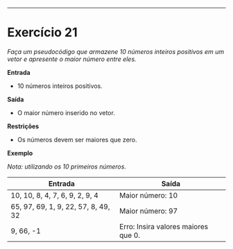 ---
# Exercício 21

*Faça um pseudocódigo que armazene 10 números inteiros positivos em um vetor e apresente o maior número entre eles.*

**Entrada**

- 10 números inteiros positivos.

**Saída**

- O maior número inserido no vetor.

**Restrições**

- Os números devem ser maiores que zero.

**Exemplo**

*Nota: utilizando os 10 primeiros números.*

| Entrada                           | Saída                          |
|-----------------------------------|--------------------------------|
| 10, 10, 8, 4, 7, 6, 9, 2, 9, 4     | Maior número: 10               |
| 65, 97, 69, 1, 9, 22, 57, 8, 49, 32 | Maior número: 97               |
| 9, 66, -1                          | Erro: Insira valores maiores que 0.|

